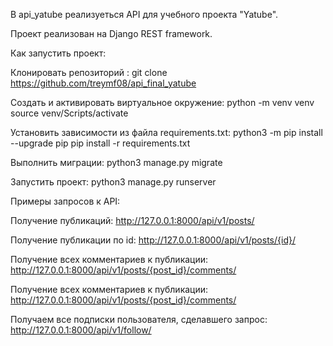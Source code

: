 В api_yatube реализуеться API для учебного проекта "Yatube".

Проект реализован на Django REST framework.

Как запустить проект:

Клонировать репозиторий :
git clone https://github.com/treymf08/api_final_yatube

Cоздать и активировать виртуальное окружение:
python -m venv venv
source venv/Scripts/activate

Установить зависимости из файла requirements.txt:
python3 -m pip install --upgrade pip
pip install -r requirements.txt

Выполнить миграции:
python3 manage.py migrate

Запустить проект:
python3 manage.py runserver

Примеры запросов к API:

Получение публикаций:
http://127.0.0.1:8000/api/v1/posts/

Получение публикации по id:
http://127.0.0.1:8000/api/v1/posts/{id}/

Получение всех комментариев к публикации:
http://127.0.0.1:8000/api/v1/posts/{post_id}/comments/

Получение всех комментариев к публикации:
http://127.0.0.1:8000/api/v1/posts/{post_id}/comments/

Получаем все подписки пользователя, сделавшего запрос:
http://127.0.0.1:8000/api/v1/follow/